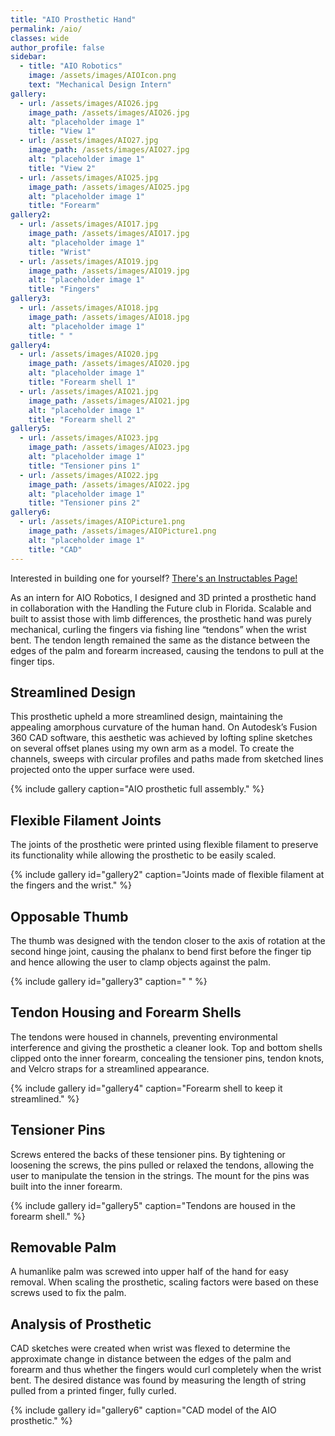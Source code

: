 ```yaml
---
title: "AIO Prosthetic Hand"
permalink: /aio/
classes: wide
author_profile: false
sidebar:
  - title: "AIO Robotics"
    image: /assets/images/AIOIcon.png
    text: "Mechanical Design Intern"
gallery:
  - url: /assets/images/AIO26.jpg
    image_path: /assets/images/AIO26.jpg
    alt: "placeholder image 1"
    title: "View 1"
  - url: /assets/images/AIO27.jpg
    image_path: /assets/images/AIO27.jpg
    alt: "placeholder image 1"
    title: "View 2"
  - url: /assets/images/AIO25.jpg
    image_path: /assets/images/AIO25.jpg
    alt: "placeholder image 1"
    title: "Forearm"
gallery2:
  - url: /assets/images/AIO17.jpg
    image_path: /assets/images/AIO17.jpg
    alt: "placeholder image 1"
    title: "Wrist"
  - url: /assets/images/AIO19.jpg
    image_path: /assets/images/AIO19.jpg
    alt: "placeholder image 1"
    title: "Fingers"
gallery3:
  - url: /assets/images/AIO18.jpg
    image_path: /assets/images/AIO18.jpg
    alt: "placeholder image 1"
    title: " "
gallery4:
  - url: /assets/images/AIO20.jpg
    image_path: /assets/images/AIO20.jpg
    alt: "placeholder image 1"
    title: "Forearm shell 1"
  - url: /assets/images/AIO21.jpg
    image_path: /assets/images/AIO21.jpg
    alt: "placeholder image 1"
    title: "Forearm shell 2"
gallery5:
  - url: /assets/images/AIO23.jpg
    image_path: /assets/images/AIO23.jpg
    alt: "placeholder image 1"
    title: "Tensioner pins 1"
  - url: /assets/images/AIO22.jpg
    image_path: /assets/images/AIO22.jpg
    alt: "placeholder image 1"
    title: "Tensioner pins 2"
gallery6:
  - url: /assets/images/AIOPicture1.png
    image_path: /assets/images/AIOPicture1.png
    alt: "placeholder image 1"
    title: "CAD"
---
```


Interested in building one for yourself? [There's an Instructables Page!](https://www.instructables.com/Streamlined-3D-Printed-Prosthetic-Hand/ "here")

As an intern for AIO Robotics, I designed and 3D printed a prosthetic hand in collaboration with the Handling the Future club in Florida. Scalable and built to assist those with limb differences, the prosthetic hand was purely mechanical, curling the fingers via fishing line “tendons” when the wrist bent. The tendon length remained the same as the distance between the edges of the palm and forearm increased, causing the tendons to pull at the finger tips.

## Streamlined Design

This prosthetic upheld a more streamlined design, maintaining the appealing amorphous curvature of the human hand. On Autodesk’s Fusion 360 CAD software, this aesthetic was achieved by lofting spline sketches on several offset planes using my own arm as a model. To create the channels, sweeps with circular profiles and paths made from sketched lines projected onto the upper surface were used. 

{% include gallery caption="AIO prosthetic full assembly." %} 

## Flexible Filament Joints

The joints of the prosthetic were printed using flexible filament to preserve its functionality while allowing the prosthetic to be easily scaled.

{% include gallery id="gallery2" caption="Joints made of flexible filament at the fingers and the wrist." %}

## Opposable Thumb 

The thumb was designed with the tendon closer to the axis of rotation at the second hinge joint, causing the phalanx to bend first before the finger tip and hence allowing the user to clamp objects against the palm.

{% include gallery id="gallery3" caption=" " %}

## Tendon Housing and Forearm Shells

The tendons were housed in channels, preventing environmental interference and giving the prosthetic a cleaner look. Top and bottom shells clipped onto the inner forearm, concealing the tensioner pins, tendon knots, and Velcro straps for a streamlined appearance.

{% include gallery id="gallery4" caption="Forearm shell to keep it streamlined." %}

## Tensioner Pins

Screws entered the backs of these tensioner pins. By tightening or loosening the screws, the pins pulled or relaxed the tendons, allowing the user to manipulate the tension in the strings. The mount for the pins was built into the inner forearm.

{% include gallery id="gallery5" caption="Tendons are housed in the forearm shell." %}

## Removable Palm

A humanlike palm was screwed into upper half of the hand for easy removal. When scaling the prosthetic, scaling factors were based on these screws used to fix the palm.

## Analysis of Prosthetic

CAD sketches were created when wrist was flexed to determine the approximate change in distance between the edges of the palm and forearm and thus whether the fingers would curl completely when the wrist bent. The desired distance was found by measuring the length of string pulled from a printed finger, fully curled.

{% include gallery id="gallery6" caption="CAD model of the AIO prosthetic." %}